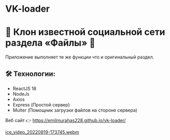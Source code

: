 # VK-loader

# 📁 Клон известной социальной сети раздела «Файлы» 📁 
Приложение выполняет те же функции что и оригинальный раздел.

## 🛠 Технологии:
- ReactJS 18
- NodeJs
- Axios
- Express (Простой сервер)
- Multer (Помощник загрузки файлов на стороне сервера)



Веб сайт 👉 https://emilmurahas228.github.io/vk-loader/

[ice_video_20220819-173745.webm](https://user-images.githubusercontent.com/60827113/185643294-5007dd5b-c92f-4a06-9b93-535eef725760.webm)
